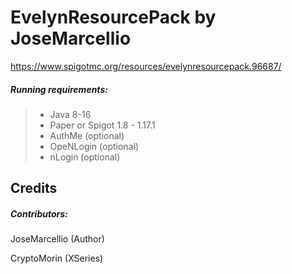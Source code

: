# EvelynResourcePack by JoseMarcellio
https://www.spigotmc.org/resources/evelynresourcepack.96687/


##### Running requirements:
>- Java 8-16
>- Paper or Spigot 1.8 - 1.17.1<br>
>- AuthMe (optional)
>- OpeNLogin (optional)
>- nLogin (optional)

## Credits

##### Contributors:

JoseMarcellio (Author)

CryptoMorin (XSeries)
